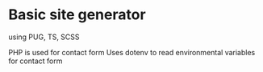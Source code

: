 # Basic site generator
using PUG, TS, SCSS

PHP is used for contact form
Uses dotenv to read environmental variables for contact form